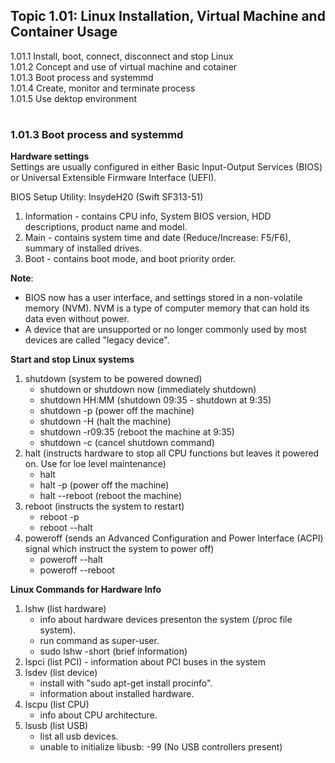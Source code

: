 ## Topic 1.01: Linux Installation, Virtual Machine and Container Usage 

1.01.1 Install, boot, connect, disconnect and stop Linux  
1.01.2 Concept and use of virtual machine and cotainer  
1.01.3 Boot process and systemmd  
1.01.4 Create, monitor and terminate process  
1.01.5 Use dektop environment  
#

### **1.01.3 Boot process and systemmd**
**Hardware settings**  
Settings are usually configured in either Basic Input-Output Services (BIOS) or Universal Extensible Firmware Interface (UEFI).  

BIOS Setup Utility: InsydeH20 (Swift SF313-51)
1. Information - contains CPU info, System BIOS version, HDD descriptions, product name and model.
2. Main - contains system time and date (Reduce/Increase: F5/F6), summary of installed drives.
3. Boot - contains boot mode, and boot priority order.


**Note**:
- BIOS now has a user interface, and settings stored in a non-volatile memory (NVM). NVM is a type of computer memory that can hold its data even without power. 
- A device that are unsupported or no longer commonly used by most devices are called "legacy device".


**Start and stop Linux systems**
1. shutdown (system to be powered downed)
    - shutdown or shutdown now (immediately shutdown)
    - shutdown HH:MM (shutdown 09:35 - shutdown at 9:35) 
    - shutdown -p (power off the machine)
    - shutdown -H (halt the machine)
    - shutdown -r09:35 (reboot the machine at 9:35)
    - shutdown -c (cancel shutdown command)
2. halt (instructs hardware to stop all CPU functions but leaves it powered on. Use for loe level maintenance)
    - halt
    - halt -p (power off the machine)
    - halt --reboot (reboot the machine)
3. reboot (instructs the system to restart)
    - reboot -p
    - reboot --halt
4. poweroff (sends an Advanced Configuration and Power Interface (ACPI) signal which instruct the system to power off)
    - poweroff --halt
    - poweroff --reboot


**Linux Commands for Hardware Info**  
1. lshw (list hardware)
    - info about hardware devices presenton the system (/proc file system).
    - run command as super-user.
    - sudo lshw -short (brief information)
2. lspci (list PCI) - information about PCI buses in the system
3. lsdev (list device)
    - install with "sudo apt-get install procinfo".
    - information about installed hardware.
4. lscpu (list CPU)
    - info about CPU architecture.
5. lsusb (list USB)
    - list all usb devices.
    - unable to initialize libusb: -99 (No USB controllers present)
